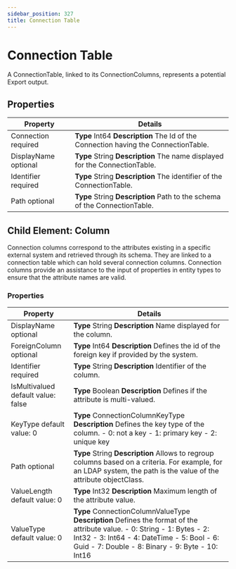 ```yaml
---
sidebar_position: 327
title: Connection Table
---
```


# Connection Table

A ConnectionTable, linked to its ConnectionColumns, represents a potential Export output.

## Properties

| Property | Details |
| --- | --- |
| Connection required | **Type**  Int64  **Description** The Id of the Connection having the ConnectionTable. |
| DisplayName optional | **Type**  String  **Description** The name displayed for the ConnectionTable. |
| Identifier required | **Type**  String  **Description** The identifier of the ConnectionTable. |
| Path optional | **Type**  String  **Description** Path to the schema of the ConnectionTable. |

## Child Element: Column

Connection columns correspond to the attributes existing in a specific external system and retrieved through its schema. They are linked to a connection table which can hold several connection columns.
Connection columns provide an assistance to the input of properties in entity types to ensure that the attribute names are valid.

### Properties

| Property | Details |
| --- | --- |
| DisplayName optional | **Type**  String  **Description** Name displayed for the column. |
| ForeignColumn optional | **Type**  Int64  **Description** Defines the id of the foreign key if provided by the system. |
| Identifier required | **Type**  String  **Description** Identifier of the column. |
| IsMultivalued default value: false | **Type**  Boolean  **Description** Defines if the attribute is multi-valued. |
| KeyType default value: 0 | **Type**  ConnectionColumnKeyType  **Description** Defines the key type of the column. - 0: not a key - 1: primary key - 2: unique key |
| Path optional | **Type**  String  **Description** Allows to regroup columns based on a criteria. For example, for an LDAP system, the path is the value of the attribute objectClass. |
| ValueLength default value: 0 | **Type**  Int32  **Description** Maximum length of the attribute value. |
| ValueType default value: 0 | **Type**  ConnectionColumnValueType  **Description** Defines the format of the attribute value. - 0: String - 1: Bytes - 2: Int32 - 3: Int64 - 4: DateTime - 5: Bool - 6: Guid - 7: Double - 8: Binary - 9: Byte - 10: Int16 |